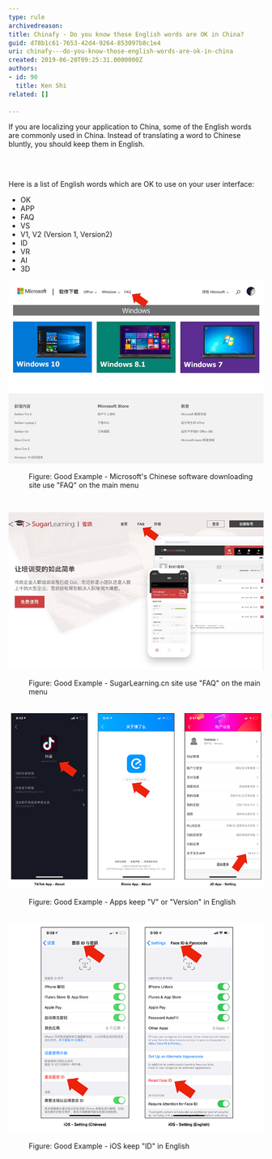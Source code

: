 ```yaml
---
type: rule
archivedreason: 
title: Chinafy - Do you know those English words are OK in China?
guid: d78b1c61-7653-42d4-9264-853097b8c1e4
uri: chinafy---do-you-know-those-english-words-are-ok-in-china
created: 2019-06-20T09:25:31.0000000Z
authors:
- id: 90
  title: Ken Shi
related: []

---
```



<p>​If you are localizing your application to China, some of the English words are commonly used in China. Instead of translating a word to Chinese bluntly, you should keep them in English. <br></p>
<br><excerpt class='endintro'></excerpt><br>
<p>Here is a list of English words which are OK to use on your user interface:<br></p><ul><li>​OK<br></li><li>APP<br></li><li>FAQ<br></li><li>VS<br></li><li>V1, V2 (Version 1, Version2)<br></li><li>ID<br></li><li>VR<br></li><li>AI<br></li><li>3D​<br></li></ul><dl class="ssw15-rteElement-ImageArea">
   <img src="microsoft download site.jpg" alt="" style="width:660px;" />
</dl><dd class="ssw15-rteElement-FigureGood">Figure: Good Example - Microsoft's Chinese software downloading site use "FAQ" on the main menu<br></dd><p>
   <br>
</p><dl class="ssw15-rteElement-ImageArea">
   <img src="sugarlearning cn site.jpg" alt="" style="width:660px;" />
</dl><dd class="ssw15-rteElement-FigureGood">Figure: Good Example - SugarLearning.cn site use "FAQ" on the main menu<br></dd>​  
<dl class="ssw15-rteElement-ImageArea">
   <img src="versionok.png" alt="" style="width:660px;" />
</dl><dd class="ssw15-rteElement-FigureGood">Figure: Good Example - Apps keep "V" or "Version" in English<br></dd>​  
<dl class="ssw15-rteElement-ImageArea">
   <img src="FACE ID.png" alt="" style="width:660px;" />
</dl><dd class="ssw15-rteElement-FigureGood">Figure: Good Example - iOS keep "ID" in English<br></dd>​ ​​​ 
<div><p>
      <br>
   </p></div>


